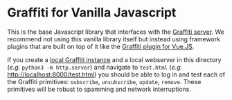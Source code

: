 # Graffiti for Vanilla Javascript

This is the base Javascript library that interfaces with the [Graffiti server](https://github.com/graffiti-garden/server).
We recommend not using this vanilla library itself but instead using framework plugins that are built on top of it like the [Graffiti plugin for Vue.JS](https://github.com/graffiti-garden/graffiti-x-vue).

If you create a [local Graffiti instance](https://github.com/graffiti-garden/server#local-usage) and a local webserver in this directory (*e.g.* `python3 -m http.server`) and navigate to `test.html` (*e.g.* [http://localhost:8000/test.html](http://localhost:8000/test.html)) you should be able to log in and test each of the Graffiti primitives: `subscribe`, `unsubscribe`, `update`, `remove`. These primitives will be robust to spamming and network interruptions.

